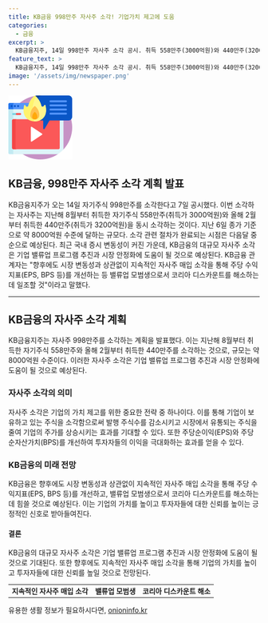 ```yaml
---
title: KB금융 998만주 자사주 소각! 기업가치 제고에 도움
categories:
  - 금융
excerpt: >
  KB금융지주, 14일 998만주 자사주 소각 공시. 취득 558만주(3000억원)와 440만주(3200억원)로 약 8000억원 규모. 다음달 중순 소각 예상. 대규모 자사주 소각으로 기업 밸류업, 시장 안정화 기대. 관계자 지속적인 자사주 매입 소각으로 밸류업 모범생 역할
feature_text: >
  KB금융지주, 14일 998만주 자사주 소각 공시. 취득 558만주(3000억원)와 440만주(3200억원)로 약 8000억원 규모. 다음달 중순 소각 예상. 대규모 자사주 소각으로 기업 밸류업, 시장 안정화 기대. 관계자 지속적인 자사주 매입 소각으로 밸류업 모범생 역할
image: '/assets/img/newspaper.png'
---
```


<p><img src="/assets/img/news.png" alt="rentncar 속보" /></p>

<h2>KB금융, 998만주 자사주 소각 계획 발표</h2>

<p data-ke-size="size16">KB금융지주가 오는 14일 자기주식 998만주를 소각한다고 7일 공시했다. 이번 소각하는 자사주는 지난해 8월부터 취득한 자기주식 558만주(취득가 3000억원)와 올해 2월부터 취득한 440만주(취득가 3200억원)을 동시 소각하는 것이다. 지난 6일 종가 기준으로 약 8000억원 수준에 달하는 규모다. 소각 관련 절차가 완료되는 시점은 다음달 중순으로 예상된다. 최근 국내 증시 변동성이 커진 가운데, KB금융의 대규모 자사주 소각은 기업 밸류업 프로그램 추진과 시장 안정화에 도움이 될 것으로 예상된다. KB금융 관계자는 "향후에도 시장 변동성과 상관없이 지속적인 자사주 매입 소각을 통해 주당 수익지표(EPS, BPS 등)를 개선하는 등 밸류업 모범생으로서 코리아 디스카운트를 해소하는데 일조할 것"이라고 말했다.</p>

<hr>

<h2 data-ke-size="size26">KB금융의 자사주 소각 계획</h2>

<p data-ke-size="size16">KB금융지주는 자사주 998만주를 소각하는 계획을 발표했다. 이는 지난해 8월부터 취득한 자기주식 558만주와 올해 2월부터 취득한 440만주를 소각하는 것으로, 규모는 약 8000억원 수준이다. 이러한 자사주 소각은 기업 밸류업 프로그램 추진과 시장 안정화에 도움이 될 것으로 예상된다.</p>

<h3 data-ke-size="size24">자사주 소각의 의미</h3>

<p data-ke-size="size16">자사주 소각은 기업의 가치 제고를 위한 중요한 전략 중 하나이다. 이를 통해 기업이 보유하고 있는 주식을 소각함으로써 발행 주식수를 감소시키고 시장에서 유통되는 주식을 줄여 기업의 주가를 상승시키는 효과를 기대할 수 있다. 또한 주당순이익(EPS)와 주당순자산가치(BPS)를 개선하여 투자자들의 이익을 극대화하는 효과를 얻을 수 있다.</p>

<h3 data-ke-size="size24">KB금융의 미래 전망</h3>

<p data-ke-size="size16">KB금융은 향후에도 시장 변동성과 상관없이 지속적인 자사주 매입 소각을 통해 주당 수익지표(EPS, BPS 등)를 개선하고, 밸류업 모범생으로서 코리아 디스카운트를 해소하는 데 힘쓸 것으로 예상된다. 이는 기업의 가치를 높이고 투자자들에 대한 신뢰를 높이는 긍정적인 신호로 받아들여진다.</p>

<h4 data-ke-size="size22">결론</h4>

<p data-ke-size="size16">KB금융의 대규모 자사주 소각은 기업 밸류업 프로그램 추진과 시장 안정화에 도움이 될 것으로 기대된다. 또한 향후에도 지속적인 자사주 매입 소각을 통해 기업의 가치를 높이고 투자자들에 대한 신뢰를 높일 것으로 전망된다.</p>

<table>
    <tbody>
        <tr>
            <td style="text-align: center; height: 17px;"><b>지속적인 자사주 매입 소각</b></td>
            <td style="text-align: center; height: 17px;"><b>밸류업 모범생</b></td>
            <td style="text-align: center; height: 17px;"><b>코리아 디스카운트 해소</b></td>
        </tr>
    </tbody>
</table>
유용한 생활 정보가 필요하시다면, <a href="https://onioninfo.kr" rel="dofollow">onioninfo.kr</a>


